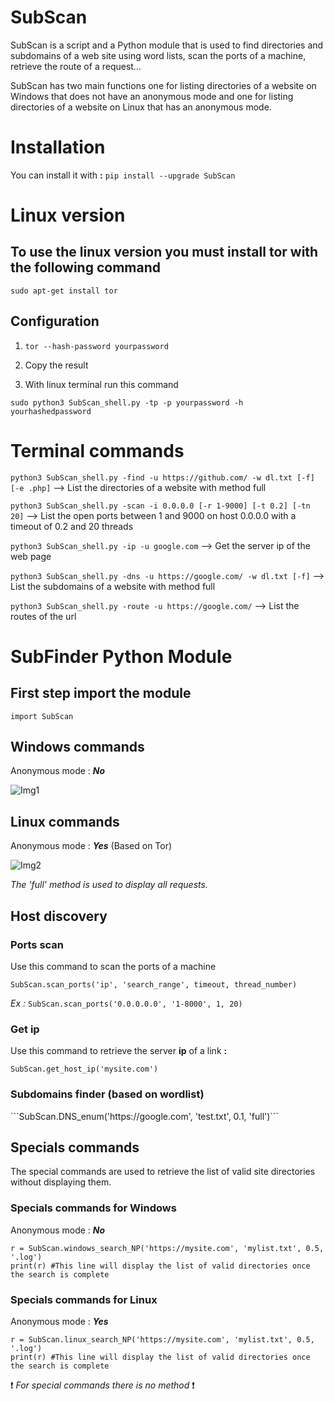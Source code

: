 # SubScan

SubScan is a script and a Python module that is used to find directories and subdomains of a web site using word lists, scan the ports of a machine, retrieve the route of a request...

SubScan has two main functions one for listing directories of a website on Windows that does not have an anonymous mode and one for listing directories of a website on Linux that has an anonymous mode.
<h1>Installation</h1>

  You can install it with  **:**  ```pip install --upgrade SubScan```
  
  
<h1>Linux version</h1>

  <h2>To use the linux version you must install tor with the following command</h2>
  
  ```sudo apt-get install tor```
  
  <h2>Configuration</h2>
  
  1) ```tor --hash-password yourpassword```
  
  2) Copy the result
     
  3) With linux terminal run this command

  ```sudo python3 SubScan_shell.py -tp -p yourpassword -h yourhashedpassword```
  
 
<h1>Terminal commands</h1>
  
  ```python3 SubScan_shell.py -find -u https://github.com/ -w dl.txt [-f] [-e .php]``` --> List the directories of a website with method full
  
  ```python3 SubScan_shell.py -scan -i 0.0.0.0 [-r 1-9000] [-t 0.2] [-tn 20]``` --> List the open ports between 1 and 9000 on host 0.0.0.0 with a timeout of 0.2 and 20 threads 
  
  ```python3 SubScan_shell.py -ip -u google.com``` --> Get the server ip of the web page
  
  ```python3 SubScan_shell.py -dns -u https://google.com/ -w dl.txt [-f]``` --> List the subdomains of a website with method full
  
  ```python3 SubScan_shell.py -route -u https://google.com/``` --> List the routes of the url
  
<h1>SubFinder Python Module</h1>

  <h2>First step import the module</h2>
  
  ```import SubScan```

  <h2>Windows commands</h2>

   Anonymous mode : ***No***

   ![Img1](2.png)
                                                    
  <h2>Linux commands</h2>

   Anonymous mode : ***Yes*** (Based on Tor)

  ![Img2](3.png)
                                                    
                                                    
  *The 'full' method is used to display all requests.* 
  
  <h2>Host discovery</h2>
  
   <h3>Ports scan</h3>
   
   Use this command to scan the ports of a machine
   
   ``SubScan.scan_ports('ip', 'search_range', timeout, thread_number)``
   
   *Ex :* 
   ``SubScan.scan_ports('0.0.0.0.0', '1-8000', 1, 20)``

   <h3>Get ip</h3>
  
   Use this command to retrieve the server **ip** of a link **:** 
  
  ```SubScan.get_host_ip('mysite.com')```
  
  <h3>Subdomains finder (based on wordlist)</h3> 
    ```SubScan.DNS_enum('https://google.com', 'test.txt', 0.1, 'full')```
  
  <h2>Specials commands</h2>
  
  The special commands are used to retrieve the list of valid site directories without displaying them.
  
  <h3>Specials commands for Windows</h3>
  
  Anonymous mode : ***No***
  
  ```
  r = SubScan.windows_search_NP('https://mysite.com', 'mylist.txt', 0.5, '.log')
  print(r) #This line will display the list of valid directories once the search is complete
  
  ```
  
  <h3>Specials commands for Linux</h3>
  
  Anonymous mode : ***Yes***
  
  ```
  r = SubScan.linux_search_NP('https://mysite.com', 'mylist.txt', 0.5, '.log')
  print(r) #This line will display the list of valid directories once the search is complete
  
  ```
  
  ❗ *For special commands there is no method* ❗
